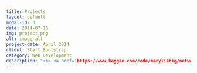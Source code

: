 ```yaml
---
title: Projects
layout: default
modal-id: 3
date: 2014-07-16
img: project.png
alt: image-alt
project-date: April 2014
client: Start Bootstrap
category: Web Development
description: "<b> <a href="https://www.kaggle.com/code/maryliebig/network-analysis-of-coverage-teams/notebook"> Network Analysis of Coverage Teams </a></b> <br> <i>NFL Big Data Bowl</i> <br> January 2022"
---
```

